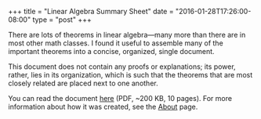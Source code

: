 +++
title = "Linear Algebra Summary Sheet"
date = "2016-01-28T17:26:00-08:00"
type = "post"
+++

There are lots of theorems in linear algebra—many more than there are
in most other math classes. I found it useful to assemble many of the
important theorems into a concise, organized, single document.

This document does not contain any proofs or explanations; its power,
rather, lies in its organization, which is such that the theorems that
are most closely related are placed next to one another.

You can read the document [here][] (PDF, ~200 KB, 10 pages). For more
information about how it was created, see the [About] page.

[here]: /files/LinearAlgebraSummarySheet.pdf
[about]: /about-this-site
